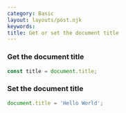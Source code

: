 ```yaml
---
category: Basic
layout: layouts/post.njk
keywords:
title: Get or set the document title
---
```


### Get the document title

```js
const title = document.title;
```

### Set the document title

```js
document.title = 'Hello World';
```
